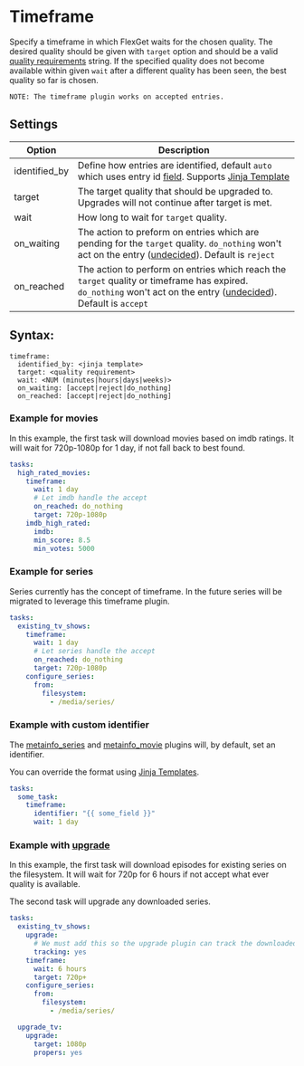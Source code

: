 # Timeframe

Specify a timeframe in which FlexGet waits for the chosen quality. The desired quality should be given with `target` option and should be a valid [quality requirements](/Qualities#Requirements) string. If the specified quality does not become available within given `wait` after a different quality has been seen, the best quality so far is chosen.

`NOTE: The timeframe plugin works on accepted entries.`

## Settings

| **Option** | **Description** |
| --- | --- |
| identified_by | Define how entries are identified, default `auto` which uses entry id [field](https://flexget.com/Entry). Supports [Jinja Template](https://flexget.com/Jinja) |
| target | The target quality that should be upgraded to. Upgrades will not continue after target is met. |
| wait | How long to wait for `target` quality. |
| on_waiting | The action to preform on entries which are pending for the `target` quality. `do_nothing` won't act on the entry ([undecided](https://flexget.com/FilterOperations)). Default is `reject`
| on_reached | The action to perform on entries which reach the `target` quality or timeframe has expired. `do_nothing` won't act on the entry ([undecided](https://flexget.com/FilterOperations)). Default is `accept`

## Syntax:

```text
timeframe:
  identified_by: <jinja template>
  target: <quality requirement>
  wait: <NUM (minutes|hours|days|weeks)>
  on_waiting: [accept|reject|do_nothing]
  on_reached: [accept|reject|do_nothing]
```

### Example for movies
In this example, the first task will download movies based on imdb ratings. It will wait for 720p-1080p for 1 day, if not fall back to best found.

```yaml
tasks:
  high_rated_movies:
    timeframe:
      wait: 1 day
      # Let imdb handle the accept
      on_reached: do_nothing
      target: 720p-1080p
    imdb_high_rated:
      imdb:
      min_score: 8.5
      min_votes: 5000
```

### Example for series

Series currently has the concept of timeframe. In the future series will be migrated to leverage this timeframe plugin.


```yaml
tasks:
  existing_tv_shows:
    timeframe:
      wait: 1 day
      # Let series handle the accept
      on_reached: do_nothing
      target: 720p-1080p
    configure_series:
      from:
        filesystem:
          - /media/series/
```

### Example with custom identifier
The [metainfo_series](https://flexget.com/Plugins/metainfo_series) and [metainfo_movie](https://flexget.com/Plugins/metainfo_movie) plugins will, by default, set an identifier.

You can override the format using [Jinja Templates](https://flexget.com/Jinja).

```yaml
tasks:
  some_task:
    timeframe:
      identifier: "{{ some_field }}"
      wait: 1 day
```

### Example with [upgrade](https://flexget.com/Plugins/upgrade)

In this example, the first task will download episodes for existing series on the filesystem. It will wait for 720p for 6 hours if not accept what ever quality is available.

The second task will upgrade any downloaded series.

```yaml
tasks:
  existing_tv_shows:
    upgrade:
      # We must add this so the upgrade plugin can track the downloaded qualities
      tracking: yes
    timeframe:
      wait: 6 hours
      target: 720p+
    configure_series:
      from:
        filesystem:
          - /media/series/

  upgrade_tv:
    upgrade:
      target: 1080p
      propers: yes
```

